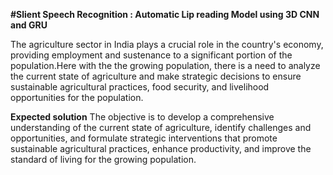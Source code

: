 **#Slient Speech Recognition : Automatic Lip reading Model using 3D CNN and GRU**

The agriculture sector in India plays a crucial role in the country's economy, providing employment and sustenance to a significant portion of the population.Here with the the growing population, there is a need to analyze the current state of agriculture and make strategic decisions to ensure sustainable agricultural practices, food security, and livelihood opportunities for the population. 	

**Expected solution**
The objective is to develop a comprehensive understanding of the current state of agriculture, identify challenges and opportunities, and formulate strategic interventions that promote sustainable agricultural practices, enhance productivity, and improve the standard of living for the growing population.

